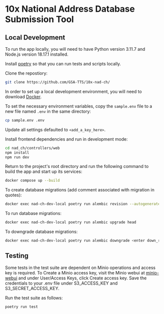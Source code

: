 # 10x National Address Database Submission Tool

## Local Development

To run the app locally, you will need to have Python version 3.11.7 and Node.js
version 18.17.1 installed.

Install [poetry](https://python-poetry.org/docs/#installation) so that you can
run tests and scripts locally.

Clone the repostiory:

```bash
git clone https://github.com/GSA-TTS/10x-nad-ch/
```

In order to set up a local development environment, you will need to download
[Docker](https://www.docker.com/).

To set the necessary environment variables, copy the `sample.env` file to a new
file named `.env` in the same directory:

```bash
cp sample.env .env
```

Update all settings defaulted to `<add_a_key_here>`.

Install frontend dependencies and run in development mode:

```bash
cd nad_ch/controllers/web
npm install
npm run dev
```

Return to the project's root directory and run the following command to build
the app and start up its services:

```bash
docker compose up --build
```

To create database migrations (add comment associated with migration in quotes):

```bash
docker exec nad-ch-dev-local poetry run alembic revision --autogenerate -m "ENTER COMMENT"
```

To run database migrations:

```bash
docker exec nad-ch-dev-local poetry run alembic upgrade head
```

To downgrade database migrations:

```bash
docker exec nad-ch-dev-local poetry run alembic downgrade <enter down_revision id>
```

## Testing

Some tests in the test suite are dependent on Minio operations and access key is required. To Create a Minio access key, visit the Minio webui at [minio-webui](localhost:9001) and under User/Access Keys, click Create access key. Save the credentials to your .env file under S3_ACCESS_KEY and S3_SECRET_ACCESS_KEY.

Run the test suite as follows:

```bash
poetry run test
```
